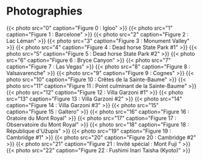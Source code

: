 Photographies
=============

{{< photo src="0" caption="Figure 0 : Igloo" >}}
{{< photo src="1" caption="Figure 1 : Barcelone" >}}
{{< photo src="2" caption="Figure 2 : Lac Léman" >}}
{{< photo src="3" caption="Figure 3 : Monument Valley" >}}
{{< photo src="4" caption="Figure 4 : Dead horse State Park #1" >}}
{{< photo src="5" caption="Figure 5 : Dead horse State Park #2" >}}
{{< photo src="6" caption="Figure 6 : Bryce Canyon" >}}
{{< photo src="7" caption="Figure 7 : Las Vegas" >}}
{{< photo src="8" caption="Figure 8 : Valsavarenche" >}}
{{< photo src="9" caption="Figure 9 : Cognes" >}}
{{< photo src="10" caption="Figure 10 : Crêtes de la Sainte-Baume" >}}
{{< photo src="11" caption="Figure 11 : Point culminant de la Sainte-Baume" >}}
{{< photo src="12" caption="Figure 12 : Villa Garzoni #1" >}}
{{< photo src="13" caption="Figure 13 : Villa Garzoni #2" >}}
{{< photo src="14" caption="Figure 14 : Villa Garzoni #3" >}}
{{< photo src="15" caption="Figure 15 : Galtero" >}}
{{< photo src="16" caption="Figure 16 : Oratoire du Mont Royal" >}}
{{< photo src="17" caption="Figure 17 : Observatoire du Mont Royal" >}}
{{< photo src="18" caption="Figure 18 : République d'Užupis" >}}
{{< photo src="19" caption="Figure 19 : Cambridge #1" >}}
{{< photo src="20" caption="Figure 20 : Cambridge #2" >}}
{{< photo src="21" caption="Figure 21 : Invité spécial : Mont Fuji " >}}
{{< photo src="22" caption="Figure 22 : Fushimi Inari Taisha (Kyoto)" >}}
